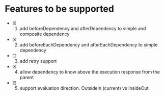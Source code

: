 # Features to be supported
- [x] 1. add beforeDependency and afterDependency to simple and composite dependency
- [x] 2. add beforeEachDependency and afterEachDependency to simple dependency
- [ ] 3. add retry support
- [x] 4. allow dependency to know above the execution response from the parent
- [x] 5. support evaluation direction. OutsideIn (current) vs InsideOut